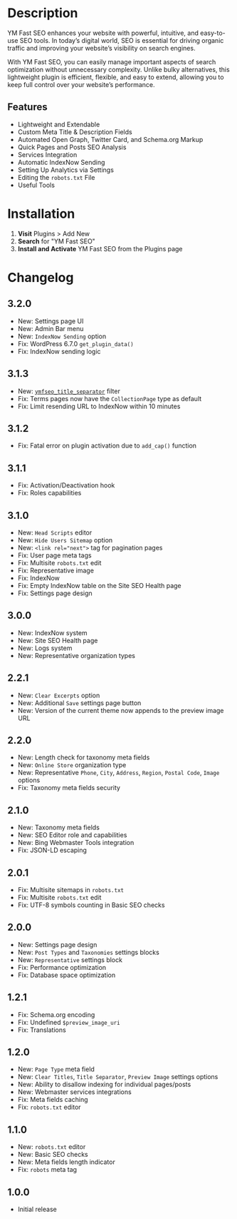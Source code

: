 # Description

YM Fast SEO enhances your website with powerful, intuitive, and easy-to-use SEO tools. In today’s digital world, SEO is essential for driving organic traffic and improving your website’s visibility on search engines.

With YM Fast SEO, you can easily manage important aspects of search optimization without unnecessary complexity. Unlike bulky alternatives, this lightweight plugin is efficient, flexible, and easy to extend, allowing you to keep full control over your website’s performance.

## Features

* Lightweight and Extendable
* Custom Meta Title & Description Fields
* Automated Open Graph, Twitter Card, and Schema.org Markup
* Quick Pages and Posts SEO Analysis
* Services Integration
* Automatic IndexNow Sending
* Setting Up Analytics via Settings
* Editing the `robots.txt` File
* Useful Tools

# Installation

1. **Visit** Plugins > Add New
1. **Search** for "YM Fast SEO"
1. **Install and Activate** YM Fast SEO from the Plugins page

# Changelog

## 3.2.0
* New: Settings page UI
* New: Admin Bar menu
* New: `IndexNow Sending` option
* Fix: WordPress 6.7.0 `get_plugin_data()`
* Fix: IndexNow sending logic

## 3.1.3
* New: [`ymfseo_title_separator`](https://yanmet.com/blog/ym-fast-seo-wordpress-plugin-documentation) filter
* Fix: Terms pages now have the `CollectionPage` type as default
* Fix: Limit resending URL to IndexNow within 10 minutes

## 3.1.2
* Fix: Fatal error on plugin activation due to `add_cap()` function

## 3.1.1
* Fix: Activation/Deactivation hook
* Fix: Roles capabilities

## 3.1.0
* New: `Head Scripts` editor
* New: `Hide Users Sitemap` option
* New: `<link rel="next">` tag for pagination pages
* Fix: User page meta tags
* Fix: Multisite `robots.txt` edit
* Fix: Representative image
* Fix: IndexNow
* Fix: Empty IndexNow table on the Site SEO Health page
* Fix: Settings page design

## 3.0.0
* New: IndexNow system
* New: Site SEO Health page
* New: Logs system
* New: Representative organization types

## 2.2.1
* New: `Clear Excerpts` option
* New: Additional `Save` settings page button
* New: Version of the current theme now appends to the preview image URL

## 2.2.0
* New: Length check for taxonomy meta fields
* New: `Online Store` organization type
* New: Representative `Phone`, `City`, `Address`, `Region`, `Postal Code`, `Image` options
* Fix: Taxonomy meta fields security

## 2.1.0
* New: Taxonomy meta fields
* New: SEO Editor role and capabilities
* New: Bing Webmaster Tools integration
* Fix: JSON-LD escaping

## 2.0.1
* Fix: Multisite sitemaps in `robots.txt`
* Fix: Multisite `robots.txt` edit
* Fix: UTF-8 symbols counting in Basic SEO checks

## 2.0.0
* New: Settings page design
* New: `Post Types` and `Taxonomies` settings blocks
* New: `Representative` settings block
* Fix: Performance optimization
* Fix: Database space optimization

## 1.2.1
* Fix: Schema.org encoding
* Fix: Undefined `$preview_image_uri`
* Fix: Translations

## 1.2.0
* New: `Page Type` meta field
* New: `Clear Titles`, `Title Separator`, `Preview Image` settings options
* New: Ability to disallow indexing for individual pages/posts
* New: Webmaster services integrations
* Fix: Meta fields caching
* Fix: `robots.txt` editor

## 1.1.0
* New: `robots.txt` editor
* New: Basic SEO checks
* New: Meta fields length indicator
* Fix: `robots` meta tag

## 1.0.0
* Initial release